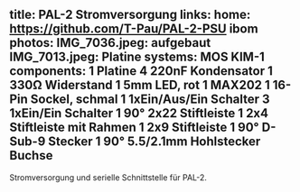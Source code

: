 title: PAL-2 Stromversorgung
links:
    home: https://github.com/T-Pau/PAL-2-PSU
    ibom
photos:
    IMG_7036.jpeg: aufgebaut
    IMG_7013.jpeg: Platine
systems:
    MOS KIM-1
components:
    1 Platine
    4 220nF Kondensator
    1 330Ω Widerstand
    1 5mm LED, rot
    1 MAX202
    1 16-Pin Sockel, schmal
    1 1xEin/Aus/Ein Schalter
    3 1xEin/Ein Schalter
    1 90° 2x22 Stiftleiste
    1 2x4 Stiftleiste mit Rahmen
    1 2x9 Stiftleiste
    1 90° D-Sub-9 Stecker
    1 90° 5.5/2.1mm Hohlstecker Buchse
--- 
Stromversorgung und serielle Schnittstelle für PAL-2.
